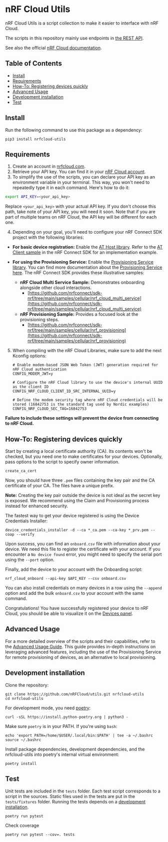 # nRF Cloud Utils

nRF Cloud Utils is a script collection to make it easier to interface with nRF Cloud.

The scripts in this repository mainly use endpoints in [the REST API](https://api.nrfcloud.com/v1).

See also the official [nRF Cloud documentation](https://docs.nordicsemi.com/bundle/nrf-cloud/page/index.html).

## Table of Contents

* [Install](#install)
* [Requirements](#requirements)
* [How-To: Registering devices quickly](#how-to-registering-devices-quickly)
* [Advanced Usage](#advanced-usage)
* [Development installation](#development-installation)
* [Test](#test)

## Install

Run the following command to use this package as a dependency:

    pip3 install nrfcloud-utils

## Requirements

1. Create an account in [nrfcloud.com](https://nrfcloud.com).
2. Retrieve your API key. You can find it in your [nRF Cloud account](https://nrfcloud.com/#/account).
3. To simplify the use of the scripts, you can declare your API key as an environment variable in your terminal. This way, you won't need to repeatedly type it in each command. Here's how to do it:

```bash
export API_KEY=<your_api_key>
```

Replace `<your_api_key>` with your actual API key.
If you don't choose this path, take note of your API key, you will need it soon. Note that if you are part of multiple teams on nRF Cloud, the API key will be different for each one.

4. Depending on your goal, you'll need to configure your nRF Connect SDK project with the following libraries:

* **For basic device registration:** Enable the [AT Host library](https://docs.nordicsemi.com/bundle/ncs-latest/page/nrf/libraries/modem/at_host.html). Refer to the [AT Client sample](https://docs.nordicsemi.com/bundle/ncs-latest/page/nrf/samples/cellular/at_client/README.html) in the nRF Connect SDK for an implementation example.

* **For using the Provisioning Service:** Enable the [Provisioning Service library](https://docs.nordicsemi.com/bundle/ncs-latest/page/nrf/libraries/networking/nrf_provisioning.html). You can find more documentation about the [Provisioning Service here](https://docs.nordicsemi.com/bundle/nrf-cloud/page/SecurityServices/ProvisioningService/ProvisioningOverview.html). The nRF Connect SDK provides these illustrative samples:

    * **nRF Cloud Multi Service Sample:** Demonstrates onboarding alongside other cloud interactions.
        * [https://github.com/nrfconnect/sdk-nrf/tree/main/samples/cellular/nrf_cloud_multi_service](https://github.com/nrfconnect/sdk-nrf/tree/main/samples/cellular/nrf_cloud_multi_service)
    * **nRF Provisioning Sample:** Provides a focused look at the provisioning steps.
        * [https://github.com/nrfconnect/sdk-nrf/tree/main/samples/cellular/nrf_provisioning](https://github.com/nrfconnect/sdk-nrf/tree/main/samples/cellular/nrf_provisioning)

5. When compiling with the nRF Cloud Libraries, make sure to add the next Kconfig options:

    ```Kconfig
    # Enable modem-based JSON Web Token (JWT) generation required for nRF Cloud authentication
    CONFIG_MODEM_JWT=y

    # Configure the nRF Cloud library to use the device's internal UUID as the client ID
    CONFIG_NRF_CLOUD_CLIENT_ID_SRC_INTERNAL_UUID=y

    # Define the modem security tag where nRF Cloud credentials will be stored (16842753 is the standard tag used by Nordic examples)
    CONFIG_NRF_CLOUD_SEC_TAG=16842753
    ```
**Failure to include these settings will prevent the device from connecting to nRF Cloud.**

## How-To: Registering devices quickly

Start by creating a local certificate authority (CA). Its contents won't be checked, but you need one to make certificates for your devices. Optionally, pass options to the script to specify owner information.

    create_ca_cert

Now, you should have three `.pem` files containing the key pair and the CA certificate of your CA. The files have a unique prefix.

**Note:** Creating the key pair outside the device is not ideal as the secret key is exposed. We recommend using the Claim and Provisioning process instead for enhanced security.

The fastest way to get your device registered is using the Device Credentials Installer:

    device_credentials_installer -d --ca *_ca.pem --ca-key *_prv.pem --coap --verify

Upon success, you can find an `onboard.csv` file with information about your device. We need this file to register the certificate with your account.
If you encounter a `No device found` error, you might need to specify the serial port using the `--port` option.

Finally, add the device to your account with the Onboarding script:

    nrf_cloud_onboard --api-key $API_KEY --csv onboard.csv

You can also install credentials on many devices in a row using the `--append` option and add the bulk `onboard.csv` to your account with the same command.

Congratulations! You have successfully registered your device to nRF Cloud, you should be able to visualize it on the [Devices panel](https://nrfcloud.com/#/devices).

## Advanced Usage

For a more detailed overview of the scripts and their capabilities, refer to the [Advanced Usage Guide](https://github.com/nRFCloud/utils/blob/main/ADVANCED.md). This guide provides in-depth instructions on leveraging advanced features, including the use of the Provisioning Service for remote provisioning of devices, as an alternative to local provisioning.

## Development installation

Clone the repository:

    git clone https://github.com/nRFCloud/utils.git nrfcloud-utils
    cd nrfcloud-utils

For development mode, you need [poetry](https://python-poetry.org/):

    curl -sSL https://install.python-poetry.org | python3 -

Make sure `poetry` is in your PATH. If you're using `bash`:

    echo 'export PATH=/home/$USER/.local/bin:$PATH' | tee -a ~/.bashrc
    source ~/.bashrc

Install package dependencies, development dependencies, and the nrfcloud-utils into poetry's internal virtual environment:

    poetry install

## Test

Unit tests are included in the `tests` folder. Each test script corresponds to a script in the sources.
Static files used in the tests are put in the `tests/fixtures` folder.
Running the tests depends on a [development installation](#development-installation).

    poetry run pytest

Check coverage

    poetry run pytest --cov=. tests

